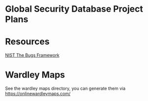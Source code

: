 # Global Security Database Project Plans

# Resources
[NIST The Bugs Framework](https://samate.nist.gov/BF/)

# Wardley Maps

See the wardley maps directory, you can generate them via https://onlinewardleymaps.com/
